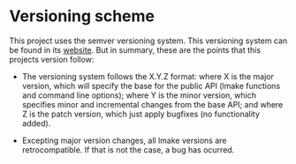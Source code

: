 # Versioning scheme

This project uses the semver versioning system. This versioning system can be found in its [website](https://semver.org/). But in summary, these are the points that this projects version follow: 

* The versioning system follows the X.Y.Z format: where X is the major version, which will specify the base for the public API (lmake functions and command line options); where Y is the minor version, which specifies minor and incremental changes from the base API; and where Z is the patch version, which just apply bugfixes (no functionality added).

* Excepting major version changes, all lmake versions are retrocompatible. If that is not the case, a bug has ocurred.
